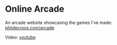 # Online Arcade

An arcade website showcasing the games I've made: <a href="https://phildecroos.com/arcade/">phildecroos.com/arcade</a>

Video: <a href="https://youtu.be/u9Q6EGIYZPE">youtube</a>

